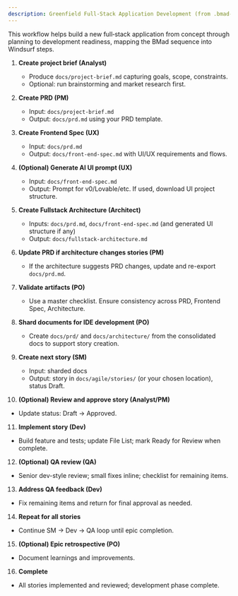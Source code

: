 ```yaml
---
description: Greenfield Full-Stack Application Development (from .bmad-core/workflows/greenfield-fullstack.yaml)
---
```


This workflow helps build a new full‑stack application from concept through planning to development readiness, mapping the BMad sequence into Windsurf steps.

1. __Create project brief (Analyst)__
   - Produce `docs/project-brief.md` capturing goals, scope, constraints.
   - Optional: run brainstorming and market research first.

2. __Create PRD (PM)__
   - Input: `docs/project-brief.md`
   - Output: `docs/prd.md` using your PRD template.

3. __Create Frontend Spec (UX)__
   - Input: `docs/prd.md`
   - Output: `docs/front-end-spec.md` with UI/UX requirements and flows.

4. __(Optional) Generate AI UI prompt (UX)__
   - Input: `docs/front-end-spec.md`
   - Output: Prompt for v0/Lovable/etc. If used, download UI project structure.

5. __Create Fullstack Architecture (Architect)__
   - Inputs: `docs/prd.md`, `docs/front-end-spec.md` (and generated UI structure if any)
   - Output: `docs/fullstack-architecture.md`

6. __Update PRD if architecture changes stories (PM)__
   - If the architecture suggests PRD changes, update and re-export `docs/prd.md`.

7. __Validate artifacts (PO)__
   - Use a master checklist. Ensure consistency across PRD, Frontend Spec, Architecture.

8. __Shard documents for IDE development (PO)__
   - Create `docs/prd/` and `docs/architecture/` from the consolidated docs to support story creation.

9. __Create next story (SM)__
   - Input: sharded docs
   - Output: story in `docs/agile/stories/` (or your chosen location), status Draft.

10. __(Optional) Review and approve story (Analyst/PM)__
   - Update status: Draft → Approved.

11. __Implement story (Dev)__
   - Build feature and tests; update File List; mark Ready for Review when complete.

12. __(Optional) QA review (QA)__
   - Senior dev-style review; small fixes inline; checklist for remaining items.

13. __Address QA feedback (Dev)__
   - Fix remaining items and return for final approval as needed.

14. __Repeat for all stories__
   - Continue SM → Dev → QA loop until epic completion.

15. __(Optional) Epic retrospective (PO)__
   - Document learnings and improvements.

16. __Complete__
   - All stories implemented and reviewed; development phase complete.
